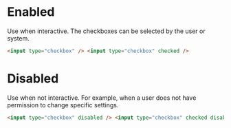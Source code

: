 # Enabled

Use when interactive. The checkboxes can be selected by the user or system.

```html
<input type="checkbox" /> <input type="checkbox" checked />
```

# Disabled

Use when not interactive. For example, when a user does not have permission to change specific settings.

```html
<input type="checkbox" disabled /> <input type="checkbox" checked disabled />
```
